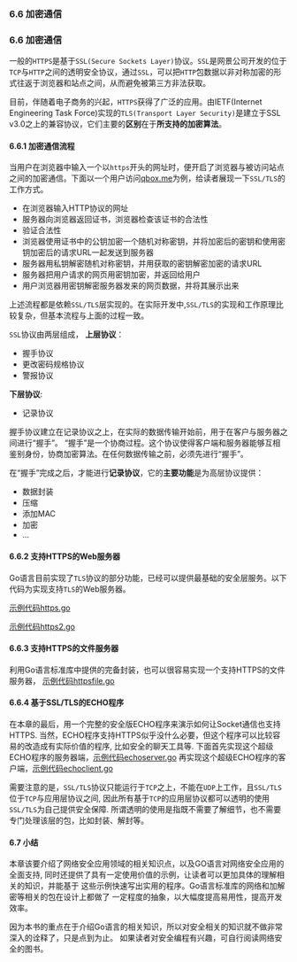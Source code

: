### 6.6 加密通信

### 6.6 加密通信
一般的`HTTPS`是基于`SSL(Secure Sockets Layer)`协议。`SSL`是网景公司开发的位于`TCP`与`HTTP`之间的透明安全协议，通过`SSL`，可以把`HTTP`包数据以非对称加密的形式往返于浏览器和站点之间，从而避免被第三方非法获取。

目前，伴随着电子商务的兴起，`HTTPS`获得了广泛的应用。由IETF(Internet Engineering Task Force)实现的`TLS(Transport Layer Security)`是建立于SSL v3.0之上的兼容协议，它们主要的**区别**在于**所支持的加密算法**。

#### 6.6.1 加密通信流程
当用户在浏览器中输入一个以`https`开头的网址时，便开启了浏览器与被访问站点之间的加密通信。下面以一个用户访问[qbox.me](https://qbox.me)为例，给读者展现一下`SSL/TLS`的工作方式。
* 在浏览器输入HTTP协议的网址
* 服务器向浏览器返回证书，浏览器检查该证书的合法性
* 验证合法性
* 浏览器使用证书中的公钥加密一个随机对称密钥，并将加密后的密钥和使用密钥加密后的请求URL一起发送到服务器
* 服务器用私钥解密随机对称密钥，并用获取的密钥解密加密的请求URL
* 服务器把用户请求的网页用密钥加密，并返回给用户
* 用户浏览器用密钥解密服务器发来的网页数据，并将其展示出来

上述流程都是依赖`SSL/TLS`层实现的。在实际开发中,`SSL/TLS`的实现和工作原理比较复杂，但基本流程与上面的过程一致。

`SSL`协议由两层组成，
**上层协议**：
* 握手协议
* 更改密码规格协议
* 警报协议

**下层协议**:
* 记录协议

握手协议建立在记录协议之上，在实际的数据传输开始前，用于在客户与服务器之间进行“握手”。
“握手”是一个协商过程。这个协议使得客户端和服务器能够互相鉴别身份，协商加密算法。在任何数据传输之前，必须先进行“握手”。

在“握手”完成之后，才能进行**记录协议**，它的**主要功能**是为高层协议提供：
* 数据封装
* 压缩
* 添加MAC
* 加密
* ...

#### 6.6.2  支持HTTPS的Web服务器
Go语言目前实现了`TLS`协议的部分功能，已经可以提供最基础的安全层服务。以下代码为实现支持`TLS`的Web服务器。

[示例代码https.go](https://github.com/Lynn--/TheGoProgrammingLanguage/blob/master/code/ChapterSix/6.6EncryptedCommunication/https.go)

[示例代码https2.go](https://github.com/Lynn--/TheGoProgrammingLanguage/blob/master/code/ChapterSix/6.6EncryptedCommunication/https2.go)

#### 6.6.3 支持HTTPS的文件服务器
利用Go语言标准库中提供的完备封装，也可以很容易实现一个支持HTTPS的文件服务器，
[示例代码httpsfile.go](https://github.com/Lynn--/TheGoProgrammingLanguage/blob/master/code/ChapterSix/6.6EncryptedCommunication/httpsfile.go)

#### 6.6.4 基于SSL/TLS的ECHO程序
在本章的最后，用一个完整的安全版ECHO程序来演示如何让Socket通信也支持HTTPS.
当然，ECHO程序支持HTTPS似乎没什么必要，但这个程序可以比较容易的改造成有实际价值的程序,
比如安全的聊天工具等.
下面首先实现这个超级ECHO程序的服务器端，[示例代码echoserver.go](https://github.com/Lynn--/TheGoProgrammingLanguage/blob/master/code/ChapterSix/6.6EncryptedCommunication/echoserver.go)
再实现这个超级ECHO程序的客户端，[示例代码echoclient.go](https://github.com/Lynn--/TheGoProgrammingLanguage/blob/master/code/ChapterSix/6.6EncryptedCommunication/echoclient.go)

需要注意的是，`SSL/TLS`协议只能运行于`TCP`之上，不能在`UDP`上工作，且`SSL/TLS`位于`TCP`与应用层协议之间,
因此所有基于`TCP`的应用层协议都可以透明的使用`SSL/TLS`为自己提供安全保障.
所谓透明的使用是指既不需要了解细节，也不需要专门处理该层的包，比如封装、解封等。

#### 6.7 小结
本章该要介绍了网络安全应用领域的相关知识点，以及GO语言对网络安全应用的全面支持,
同时还提供了具有一定使用价值的示例，让读者可以更加具体的理解相关的知识，并能基于
这些示例快速写出实用的程序。Go语言标准库的网络和加解密等相关的包在设计上都做了
一定程度的抽象，以大幅度提高易用性，提高开发效率。

因为本书的重点在于介绍Go语言的相关知识，所以对安全相关的知识就不做非常深入的诠释了，只是点到为止。
如果读者对安全编程有兴趣，可自行阅读网络安全的图书。